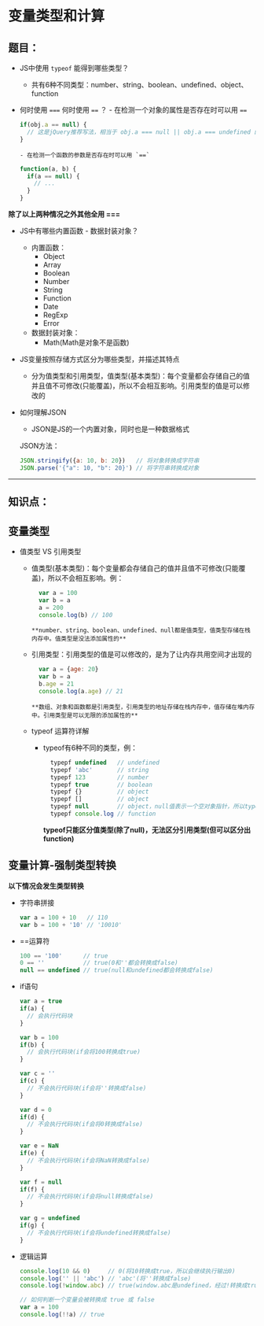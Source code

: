 # 变量类型和计算

## 题目：

- JS中使用 `typeof` 能得到哪些类型？
  - 共有6种不同类型：number、string、boolean、undefined、object、function

- 何时使用 `===` 何时使用 `==` ？
      - 在检测一个对象的属性是否存在时可以用 `==`

  ``` javascript
  if(obj.a == null) {
    // 这是jQuery推荐写法，相当于 obj.a === null || obj.a === undefined 的简写。
  }
  ```

      - 在检测一个函数的参数是否存在时可以用 `==`

  ``` javascript
  function(a, b) {
    if(a == null) {
      // ...
    }
  }
  ```

**除了以上两种情况之外其他全用 ===**

- JS中有哪些内置函数 - 数据封装对象？
  - 内置函数：
    - Object
    - Array
    - Boolean
    - Number
    - String
    - Function
    - Date
    - RegExp
    - Error
  - 数据封装对象：
    - Math(Math是对象不是函数)

- JS变量按照存储方式区分为哪些类型，并描述其特点
  - 分为值类型和引用类型，值类型(基本类型)：每个变量都会存储自己的值并且值不可修改(只能覆盖)，所以不会相互影响。引用类型的值是可以修改的

- 如何理解JSON
  - JSON是JS的一个内置对象，同时也是一种数据格式

   JSON方法：

   ``` javascript
  JSON.stringify({a: 10, b: 20})   // 将对象转换成字符串
  JSON.parse('{"a": 10, "b": 20}') // 将字符串转换成对象
   ```

---

## 知识点：

## 变量类型

- 值类型 VS 引用类型
  - 值类型(基本类型)：每个变量都会存储自己的值并且值不可修改(只能覆盖)，所以不会相互影响。例：

      ``` javascript
        var a = 100
        var b = a
        a = 200
        console.log(b) // 100
      ```
        **number、string、boolean、undefined、null都是值类型，值类型存储在栈内存中。值类型是没法添加属性的**

  - 引用类型：引用类型的值是可以修改的，是为了让内存共用空间才出现的

      ``` javascript
        var a = {age: 20}
        var b = a
        b.age = 21
        console.log(a.age) // 21
      ```
        **数组、对象和函数都是引用类型，引用类型的地址存储在栈内存中，值存储在堆内存中。引用类型是可以无限的添加属性的**

  - typeof 运算符详解
    - typeof有6种不同的类型，例：
      ``` javascript
        typepf undefined   // undefined
        typepf 'abc'       // string
        typepf 123         // number
        typepf true        // boolean
        typepf {}          // object
        typepf []          // object
        typepf null        // object，null值表示一个空对象指针，所以typeof操作符检测null值会返回'object'
        typepf console.log // function
      ```
      **typeof只能区分值类型(除了null)，无法区分引用类型(但可以区分出function)**

## 变量计算-强制类型转换

**以下情况会发生类型转换**

- 字符串拼接

   ``` javascript
   var a = 100 + 10   // 110
   var b = 100 + '10' // '10010'
   ```

- ==运算符

  ``` javascript
  100 == '100'      // true
  0 == ''           // true(0和''都会转换成false)
  null == undefined // true(null和undefined都会转换成false)
  ```

- if语句

   ``` javascript
   var a = true
   if(a) {
     // 会执行代码块
   }

   var b = 100
   if(b) {
     // 会执行代码块(if会将100转换成true)
   }

   var c = ''
   if(c) {
     // 不会执行代码块(if会将''转换成false)
   }

   var d = 0
   if(d) {
     // 不会执行代码块(if会将0转换成false)
   }

   var e = NaN
   if(e) {
     // 不会执行代码块(if会将NaN转换成false)
   }

   var f = null
   if(f) {
     // 不会执行代码块(if会将null转换成false)
   }

   var g = undefined
   if(g) {
     // 不会执行代码块(if会将undefined转换成false)
   }
   ```

- 逻辑运算

   ``` javascript
   console.log(10 && 0)     // 0(将10转换成true，所以会继续执行输出0)
   console.log('' || 'abc') // 'abc'(将''转换成false)
   console.log(!window.abc) // true(window.abc是undefined，经过!转换成true)
   ```

  ``` javascript
  // 如何判断一个变量会被转换成 true 或 false
  var a = 100
  console.log(!!a) // true
  ```